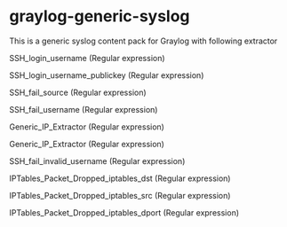 # graylog-generic-syslog

This is a generic syslog content pack for Graylog with following extractor


 SSH_login_username (Regular expression)


 SSH_login_username_publickey (Regular expression)

 SSH_fail_source (Regular expression)

 SSH_fail_username (Regular expression)

 Generic_IP_Extractor (Regular expression)

 Generic_IP_Extractor (Regular expression)

 SSH_fail_invalid_username (Regular expression)

 IPTables_Packet_Dropped_iptables_dst (Regular expression)

 IPTables_Packet_Dropped_iptables_src (Regular expression)

 IPTables_Packet_Dropped_iptables_dport (Regular expression)
